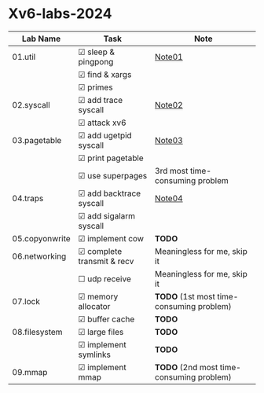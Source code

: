 # Xv6-labs-2024

<!-- ☑ ☐  -->

| Lab Name        | Task                      | Note                                    |
|-----------------|---------------------------|-----------------------------------------|
| 01.util         | ☑ sleep & pingpong        | [Note01](./docs/lab01_util.md)        |
|                 | ☑ find & xargs            |                                         |
|                 | ☑ primes                  |                                         |
| 02.syscall      | ☑ add trace syscall       | [Note02](./docs/lab02_syscall.md)     |
|                 | ☑ attack xv6              |                                         |
| 03.pagetable    | ☑ add ugetpid syscall     | [Note03](./docs/lab03_pagetable.md)   |
|                 | ☑ print pagetable         | |
|                 | ☑ use superpages          | 3rd most time-consuming problem |
| 04.traps        | ☑ add backtrace syscall   | [Note04](./docs/lab04_trap.md)   |
|                 | ☑ add sigalarm syscall    |                                 |
| 05.copyonwrite  | ☑ implement cow           | **TODO**                                |
| 06.networking   | ☑ complete transmit & recv| Meaningless for me, skip it       |
|                 | ☐ udp receive             | Meaningless for me, skip it            |
| 07.lock         | ☑ memory allocator        | **TODO** (1st most time-consuming problem) |
|                 | ☑ buffer cache            | **TODO**                                |
| 08.filesystem   | ☑ large files             | **TODO**                                |
|                 | ☑ implement symlinks      | **TODO**                                |
| 09.mmap         | ☑ implement mmap          | **TODO** (2nd most time-consuming problem) |

